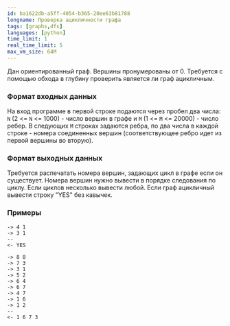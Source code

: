 ```yaml
---
id: ba1622db-a5ff-4054-b365-20ee63b81788
longname: Проверка ацикличности графа
tags: [graphs,dfs]
languages: [python]
time_limit: 1
real_time_limit: 5
max_vm_size: 64M
---
```



Дан ориентированный граф. Вершины пронумерованы от 0. Трeбуется с помощью обхода в глубину проверить является ли граф ацикличным.

### Формат входных данных

На вход программе в первой строке подаются через пробел два числа: `N` (2 <= `N` <= 1000) - число вершин в графе и `M` (1 <= `M` <= 20000) - число ребер. В следующих `M` строках задаются ребра, по два числа в каждой строке - номера соединенных вершин (соответствующее ребро идет из первой вершины во вторую).

### Формат выходных данных


Требуется распечатать номера вершин, задающих цикл в графе если он существует. Номера вершин нужно вывести в порядке следования по циклу. Если циклов несколько вывести любой. Если граф ацикличный вывести строку "YES" без кавычек.

### Примеры

```
-> 4 1
-> 3 1
--
<- YES
```

```
-> 8 8
-> 7 3
-> 3 1
-> 5 2
-> 6 4
-> 6 7
-> 4 7
-> 1 6
-> 1 2
--
<- 1 6 7 3
```
